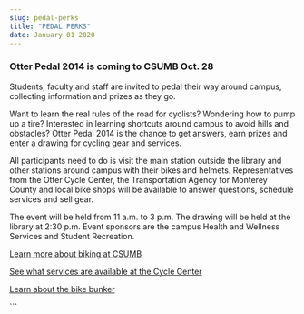 ```yaml
---
slug: pedal-perks
title: "PEDAL PERKS"
date: January 01 2020
---
```


 
<h3>Otter Pedal 2014 is coming to CSUMB Oct. 28</h3>
<p>
  Students, faculty and staff are invited to pedal their way around campus,
  collecting information and prizes as they go.
</p>
<p>
  Want to learn the real rules of the road for cyclists? Wondering how to pump
  up a tire? Interested in learning shortcuts around campus to avoid hills and
  obstacles? Otter Pedal 2014 is the chance to get answers, earn prizes and
  enter a drawing for cycling gear and services.
</p>
<p>
  All participants need to do is visit the main station outside the library and
  other stations around campus with their bikes and helmets. Representatives
  from the Otter Cycle Center, the Transportation Agency for Monterey County and
  local bike shops will be available to answer questions, schedule services and
  sell gear.
</p>
<p>
  The event will be held from 11 a.m. to 3 p.m. The drawing will be held at the
  library at 2:30 p.m. Event sponsors are the campus Health and Wellness
  Services and Student Recreation.
</p>
<p>
  <a href="https://transportation.csumb.edu/biking"
    >Learn more about biking at CSUMB</a
  >
</p>
<p>
  <a href="https://activities.csumb.edu/otter&#45;cycle&#45;center"
    >See what services are available at the Cycle Center</a
  >
</p>
<p>
  <a href="https://activities.csumb.edu/bike&#45;bunker"
    >Learn about the bike bunker</a
  >
</p>
```
